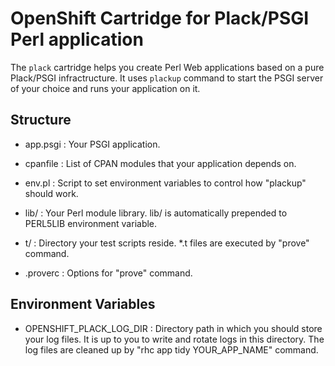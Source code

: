 # OpenShift Cartridge for Plack/PSGI Perl application

The `plack` cartridge helps you create Perl Web applications based on
a pure Plack/PSGI infractructure. It uses `plackup` command to start
the PSGI server of your choice and runs your application on it.


## Structure

- app.psgi :
  Your PSGI application.
  
- cpanfile :
  List of CPAN modules that your application depends on.
  
- env.pl :
  Script to set environment variables to control how "plackup" should work.
  
- lib/ :
  Your Perl module library. lib/ is automatically prepended to
  PERL5LIB environment variable.
  
- t/ :
  Directory your test scripts reside. *.t files are executed by
  "prove" command.
  
- .proverc :
  Options for "prove" command.


## Environment Variables

- OPENSHIFT_PLACK_LOG_DIR :
  Directory path in which you should store your log files. It is up to
  you to write and rotate logs in this directory. The log files are
  cleaned up by "rhc app tidy YOUR_APP_NAME" command.
